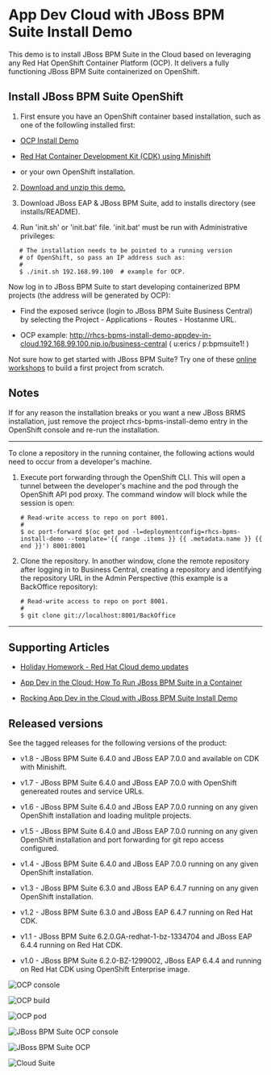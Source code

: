 App Dev Cloud with JBoss BPM Suite Install Demo 
===============================================
This demo is to install JBoss BPM Suite in the Cloud based on leveraging any Red Hat OpenShift Container Platform (OCP).
It delivers a fully functioning JBoss BPM Suite containerized on OpenShift.


Install JBoss BPM Suite OpenShift
---------------------------------
1. First ensure you have an OpenShift container based installation, such as one of the followling installed first:

  - [OCP Install Demo](https://github.com/redhatdemocentral/ocp-install-demo)

  - [Red Hat Container Development Kit (CDK) using Minishift](https://developers.redhat.com/products/cdk/overview)

  - or your own OpenShift installation.

2. [Download and unzip this demo.](https://github.com/redhatdemocentral/rhcs-bpms-install-demo/archive/master.zip)

3. Download JBoss EAP & JBoss BPM Suite, add to installs directory (see installs/README).

4. Run 'init.sh' or 'init.bat' file. 'init.bat' must be run with Administrative privileges:
```
   # The installation needs to be pointed to a running version
   # of OpenShift, so pass an IP address such as:
   #
   $ ./init.sh 192.168.99.100  # example for OCP.
```

Now log in to JBoss BPM Suite to start developing containerized BPM projects (the address will be generated by OCP):

  - Find the exposed serivce (login to JBoss BPM Suite Business Central) by selecting the Project - Applications - Routes - Hostanme
    URL.

  - OCP example: http://rhcs-bpms-install-demo-appdev-in-cloud.192.168.99.100.nip.io/business-central ( u:erics / p:bpmsuite1! )

Not sure how to get started with JBoss BPM Suite? Try one of these <a href="https://bpmworkshop.github.io/#/5" target="_blank">online workshops</a> to build a first project from scratch.

Notes
-----

If for any reason the installation breaks or you want a new JBoss BRMS installation, just remove the project rhcs-bpms-install-demo
entry in the OpenShift console and re-run the installation.

-----

To clone a repository in the running container, the following actions would need to occur from a developer's machine.

1. Execute port forwarding through the OpenShift CLI. This will open a tunnel between the developer's machine and the pod through the OpenShift API pod proxy. The command window will block while the session is open:

   ```
   # Read-write access to repo on port 8001.
   #
   $ oc port-forward $(oc get pod -l=deploymentconfig=rhcs-bpms-install-demo --template='{{ range .items }} {{ .metadata.name }} {{ end }}') 8001:8001
   ```

2. Clone the repository. In another window, clone the remote repository after logging in to Business Central, creating a repository and identifying the repository URL in the Admin Perspective (this example is a BackOffice repository):

   ```
   # Read-write access to repo on port 8001.
   #
   $ git clone git://localhost:8001/BackOffice
   ```

-----


Supporting Articles
-------------------
- [Holiday Homework - Red Hat Cloud demo updates](http://www.schabell.org/2016/12/holiday-homework-redhat-cloud-demo-updates.html)

- [App Dev in the Cloud: How To Run JBoss BPM Suite in a Container](http://www.schabell.org/2016/11/appdev-cloud-howto-run-jboss-bpmsuite-in-container.html)

- [Rocking App Dev in the Cloud with JBoss BPM Suite Install Demo](http://www.schabell.org/2016/03/rocking-appdev-in-cloud-jboss-bpmsuite-install-demo.html)


Released versions
-----------------
See the tagged releases for the following versions of the product:

- v1.8 - JBoss BPM Suite 6.4.0 and JBoss EAP 7.0.0 and available on CDK with Minishift.

- v1.7 - JBoss BPM Suite 6.4.0 and JBoss EAP 7.0.0 with OpenShift genereated routes and service URLs.

- v1.6 - JBoss BPM Suite 6.4.0 and JBoss EAP 7.0.0 running on any given OpenShift installation and loading mulitple projects.

- v1.5 - JBoss BPM Suite 6.4.0 and JBoss EAP 7.0.0 running on any given OpenShift installation and port forwarding for git repo access configured.

- v1.4 - JBoss BPM Suite 6.4.0 and JBoss EAP 7.0.0 running on any given OpenShift installation.

- v1.3 - JBoss BPM Suite 6.3.0 and JBoss EAP 6.4.7 running on any given OpenShift installation.

- v1.2 - JBoss BPM Suite 6.3.0 and JBoss EAP 6.4.7 running on Red Hat CDK.

- v1.1 - JBoss BPM Suite 6.2.0.GA-redhat-1-bz-1334704 and JBoss EAP 6.4.4 running on Red Hat CDK.

- v1.0 - JBoss BPM Suite 6.2.0-BZ-1299002, JBoss EAP 6.4.4 and running on Red Hat CDK using OpenShift Enterprise image. 

![OCP console](https://github.com/redhatdemocentral/rhcs-bpms-install-demo/blob/master/docs/demo-images/rhcs-bpms-ocp-console.png?raw=true)

![OCP build](https://github.com/redhatdemocentral/rhcs-bpms-install-demo/blob/master/docs/demo-images/rhcs-bpms-build-ocp.png?raw=true)

![OCP pod](https://github.com/redhatdemocentral/rhcs-bpms-install-demo/blob/master/docs/demo-images/rhcs-bpms-pod-ocp.png?raw=true)

![JBoss BPM Suite OCP console](https://github.com/redhatdemocentral/rhcs-bpms-install-demo/blob/master/docs/demo-images/jboss-bpms-ocp-console.png?raw=true)

![JBoss BPM Suite OCP](https://github.com/redhatdemocentral/rhcs-bpms-install-demo/blob/master/docs/demo-images/jboss-bpms-ocp.png?raw=true)

![Cloud Suite](https://github.com/redhatdemocentral/rhcs-bpms-install-demo/blob/master/docs/demo-images/rhcs-arch.png?raw=true)


